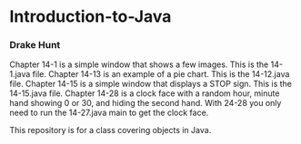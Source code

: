 # Introduction-to-Java

### Drake Hunt

Chapter 14-1 is a simple window that shows a few images. This is the 14-1.java file.
Chapter 14-13 is an example of a pie chart. This is the 14-12.java file. 
Chapter 14-15 is a simple window that displays a STOP sign. This is the 14-15.java file.
Chapter 14-28 is a clock face with a random hour, minute hand showing 0 or 30, and hiding the second hand.
With 24-28 you only need to run the 14-27.java main to get the clock face. 

This repository is for a class covering objects in Java. 
